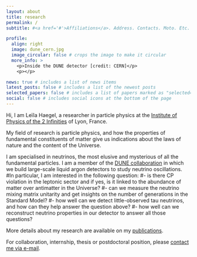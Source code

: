 ```yaml
---
layout: about
title: research
permalink: /
subtitle: #<a href='#'>Affiliations</a>. Address. Contacts. Moto. Etc.

profile:
  align: right
  image: dune_cern.jpg
  image_circular: false # crops the image to make it circular
  more_info: >
    <p>Inside the DUNE detector [credit: CERN]</p>
    <p></p>

news: true # includes a list of news items
latest_posts: false # includes a list of the newest posts
selected_papers: false # includes a list of papers marked as "selected={true}"
social: false # includes social icons at the bottom of the page
---
```


Hi, I am Leïla Haegel, a researcher in particle physics at the [Institute of Physics of the 2 Infinities](https://www.ip2i.in2p3.fr/?lang=en) of Lyon, France.

My field of research is particle physics, and how the properties of fundamental constituents of matter give us indications about the laws of nature and the content of the Universe.

I am specialised in neutrinos, the most elusive and mysterious of all the fundamental particles.
I am a member of the [DUNE collaboration](https://www.dunescience.org/) in which we build large-scale liquid argon detectors to study neutrino oscillations. 
#In particular, I am interested in the following question: 
#- is there CP violation in the leptonic sector and if yes, is it linked to the abundance of matter over antimatter in the Universe? 
#- can we measure the neutrino mixing matrix unitarity and get insights on the number of generations in the Standard Model? 
#- how well can we detect little-observed tau neutrinos, and how can they help answer the question above? 
#- how well can we reconstruct neutrino properties in our detector to answer all those questions?  

More details about my research are available on my [publications](https://inspirehep.net/authors/1348388).

For collaboration, internship, thesis or postdoctoral position, please [contact me via e-mail](https://annuaire.in2p3.fr/6470-11492/leila-haegel).